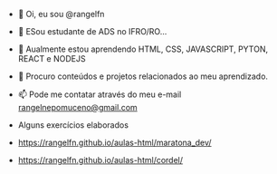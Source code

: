 - 👋 Oi, eu sou @rangelfn
- 👀 ESou estudante de ADS no IFRO/RO...
- 🌱 Aualmente estou aprendendo HTML, CSS, JAVASCRIPT, PYTON, REACT e NODEJS
- 💞️ Procuro conteúdos e projetos relacionados ao meu aprendizado.
- 📫 Pode me contatar através do meu e-mail rangelnepomuceno@gmail.com
 
- Alguns exercícios elaborados
- https://rangelfn.github.io/aulas-html/maratona_dev/
- https://rangelfn.github.io/aulas-html/cordel/

<!---
rangelfn/rangelfn is a ✨ special ✨ repository because its `README.md` (this file) appears on your GitHub profile.
You can click the Preview link to take a look at your changes.
--->
